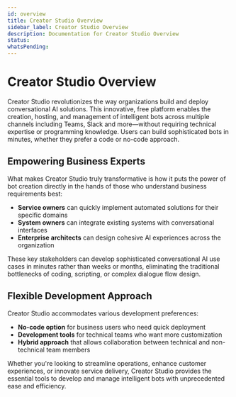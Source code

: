 ```yaml
---
id: overview
title: Creator Studio Overview
sidebar_label: Creator Studio Overview
description: Documentation for Creator Studio Overview
status: 
whatsPending: 
---
```


# Creator Studio Overview

Creator Studio revolutionizes the way organizations build and deploy conversational AI solutions. This innovative, free platform enables the creation, hosting, and management of intelligent bots across multiple channels including Teams, Slack and more—without requiring technical expertise or programming knowledge. Users can build sophisticated bots in minutes, whether they prefer a code or no-code approach.

## Empowering Business Experts

What makes Creator Studio truly transformative is how it puts the power of bot creation directly in the hands of those who understand business requirements best:

- **Service owners** can quickly implement automated solutions for their specific domains
- **System owners** can integrate existing systems with conversational interfaces
- **Enterprise architects** can design cohesive AI experiences across the organization

These key stakeholders can develop sophisticated conversational AI use cases in minutes rather than weeks or months, eliminating the traditional bottlenecks of coding, scripting, or complex dialogue flow design.

## Flexible Development Approach

Creator Studio accommodates various development preferences:

- **No-code option** for business users who need quick deployment
- **Development tools** for technical teams who want more customization
- **Hybrid approach** that allows collaboration between technical and non-technical team members

Whether you're looking to streamline operations, enhance customer experiences, or innovate service delivery, Creator Studio provides the essential tools to develop and manage intelligent bots with unprecedented ease and efficiency.

